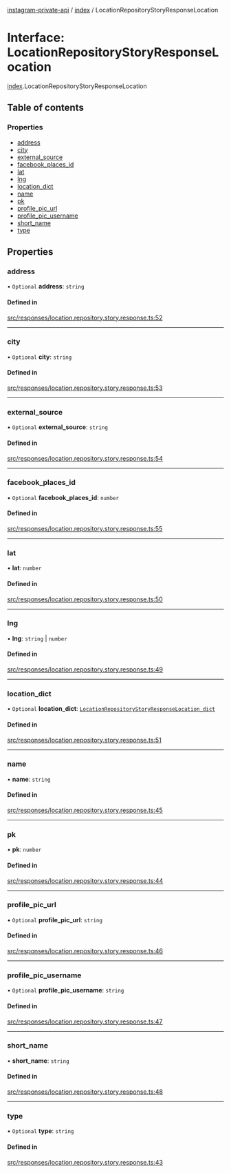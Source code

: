 [instagram-private-api](../../README.md) / [index](../../modules/index.md) / LocationRepositoryStoryResponseLocation

# Interface: LocationRepositoryStoryResponseLocation

[index](../../modules/index.md).LocationRepositoryStoryResponseLocation

## Table of contents

### Properties

- [address](LocationRepositoryStoryResponseLocation.md#address)
- [city](LocationRepositoryStoryResponseLocation.md#city)
- [external\_source](LocationRepositoryStoryResponseLocation.md#external_source)
- [facebook\_places\_id](LocationRepositoryStoryResponseLocation.md#facebook_places_id)
- [lat](LocationRepositoryStoryResponseLocation.md#lat)
- [lng](LocationRepositoryStoryResponseLocation.md#lng)
- [location\_dict](LocationRepositoryStoryResponseLocation.md#location_dict)
- [name](LocationRepositoryStoryResponseLocation.md#name)
- [pk](LocationRepositoryStoryResponseLocation.md#pk)
- [profile\_pic\_url](LocationRepositoryStoryResponseLocation.md#profile_pic_url)
- [profile\_pic\_username](LocationRepositoryStoryResponseLocation.md#profile_pic_username)
- [short\_name](LocationRepositoryStoryResponseLocation.md#short_name)
- [type](LocationRepositoryStoryResponseLocation.md#type)

## Properties

### address

• `Optional` **address**: `string`

#### Defined in

[src/responses/location.repository.story.response.ts:52](https://github.com/Nerixyz/instagram-private-api/blob/0e0721c/src/responses/location.repository.story.response.ts#L52)

___

### city

• `Optional` **city**: `string`

#### Defined in

[src/responses/location.repository.story.response.ts:53](https://github.com/Nerixyz/instagram-private-api/blob/0e0721c/src/responses/location.repository.story.response.ts#L53)

___

### external\_source

• `Optional` **external\_source**: `string`

#### Defined in

[src/responses/location.repository.story.response.ts:54](https://github.com/Nerixyz/instagram-private-api/blob/0e0721c/src/responses/location.repository.story.response.ts#L54)

___

### facebook\_places\_id

• `Optional` **facebook\_places\_id**: `number`

#### Defined in

[src/responses/location.repository.story.response.ts:55](https://github.com/Nerixyz/instagram-private-api/blob/0e0721c/src/responses/location.repository.story.response.ts#L55)

___

### lat

• **lat**: `number`

#### Defined in

[src/responses/location.repository.story.response.ts:50](https://github.com/Nerixyz/instagram-private-api/blob/0e0721c/src/responses/location.repository.story.response.ts#L50)

___

### lng

• **lng**: `string` \| `number`

#### Defined in

[src/responses/location.repository.story.response.ts:49](https://github.com/Nerixyz/instagram-private-api/blob/0e0721c/src/responses/location.repository.story.response.ts#L49)

___

### location\_dict

• `Optional` **location\_dict**: [`LocationRepositoryStoryResponseLocation_dict`](LocationRepositoryStoryResponseLocation_dict.md)

#### Defined in

[src/responses/location.repository.story.response.ts:51](https://github.com/Nerixyz/instagram-private-api/blob/0e0721c/src/responses/location.repository.story.response.ts#L51)

___

### name

• **name**: `string`

#### Defined in

[src/responses/location.repository.story.response.ts:45](https://github.com/Nerixyz/instagram-private-api/blob/0e0721c/src/responses/location.repository.story.response.ts#L45)

___

### pk

• **pk**: `number`

#### Defined in

[src/responses/location.repository.story.response.ts:44](https://github.com/Nerixyz/instagram-private-api/blob/0e0721c/src/responses/location.repository.story.response.ts#L44)

___

### profile\_pic\_url

• `Optional` **profile\_pic\_url**: `string`

#### Defined in

[src/responses/location.repository.story.response.ts:46](https://github.com/Nerixyz/instagram-private-api/blob/0e0721c/src/responses/location.repository.story.response.ts#L46)

___

### profile\_pic\_username

• `Optional` **profile\_pic\_username**: `string`

#### Defined in

[src/responses/location.repository.story.response.ts:47](https://github.com/Nerixyz/instagram-private-api/blob/0e0721c/src/responses/location.repository.story.response.ts#L47)

___

### short\_name

• **short\_name**: `string`

#### Defined in

[src/responses/location.repository.story.response.ts:48](https://github.com/Nerixyz/instagram-private-api/blob/0e0721c/src/responses/location.repository.story.response.ts#L48)

___

### type

• `Optional` **type**: `string`

#### Defined in

[src/responses/location.repository.story.response.ts:43](https://github.com/Nerixyz/instagram-private-api/blob/0e0721c/src/responses/location.repository.story.response.ts#L43)
